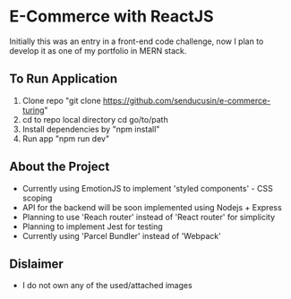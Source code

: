 # E-Commerce with ReactJS
Initially this was an entry in a front-end code challenge, now I plan to develop it as one of my portfolio in MERN stack.

## To Run Application
1. Clone repo "git clone https://github.com/senducusin/e-commerce-turing"
2. cd to repo local directory cd go/to/path
3. Install dependencies by "npm install"
4. Run app "npm run dev"

## About the Project
* Currently using EmotionJS to implement 'styled components' - CSS scoping
* API for the backend will be soon implemented using Nodejs + Express
* Planning to use 'Reach router' instead of 'React router' for simplicity
* Planning to implement Jest for testing
* Currently using 'Parcel Bundler' instead of 'Webpack'

## Dislaimer
* I do not own any of the used/attached images
